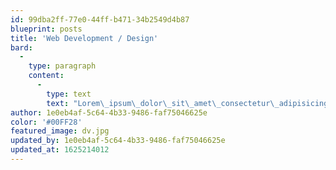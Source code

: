 ```yaml
---
id: 99dba2ff-77e0-44ff-b471-34b2549d4b87
blueprint: posts
title: 'Web Development / Design'
bard:
  -
    type: paragraph
    content:
      -
        type: text
        text: "Lorem\_ipsum\_dolor\_sit\_amet\_consectetur\_adipisicing\_elit.\_Perspiciatis\_consequuntur\_praesentium\_iste\_aliquam\_enim!\_Quisquam\_dolore\_ipsum\_magni\_ab\_delectus\_inventore\_similique\_veritatis\_distinctio\_hic\_voluptatibus\_rerum,\_fugit\_provident\_facilis\_quo\_corporis\_iure?\_Facilis\_accusantium,\_minima\_odio,\_ex\_voluptatibus\_sed,\_fugiat\_eaque\_quia\_dolore\_quibusdam\_iusto\_aperiam.\_Fuga\_cupiditate\_fugiat\_natus\_deserunt\_commodi\_eius\_molestiae\_eligendi\_aut\_facilis\_alias\_quidem\_perspiciatis,\_adipisci\_amet\_iure\_atque\_minima\_nulla\_dignissimos\_vitae\_obcaecati\_non.\_Officia\_commodi,\_labore\_ullam\_similique\_temporibus,\_laborum\_officiis\_excepturi\_sed\_inventore\_aperiam\_vel\_dolore\_quam\_doloremque\_accusamus\_asperiores\_neque\_culpa\_eius\_omnis\_voluptas\_laboriosam?\_Reprehenderit\_perspiciatis\_iure\_aliquam\_laudantium,\_nesciunt\_fuga\_iste\_accusantium\_corrupti,\_a\_saepe\_rem,\_quasi\_fugiat\_facilis\_consequatur.\_Placeat\_illo\_velit\_odio,\_ratione\_fugit\_non\_harum\_sunt\_nemo\_repellendus\_nulla\_ipsam\_praesentium\_maxime\_adipisci\_sed?\_Facilis\_libero\_ut\_pariatur\_nobis\_perspiciatis\_excepturi\_officiis\_qui\_numquam\_alias\_dignissimos\_quaerat\_ea\_ipsam\_tenetur,\_iste\_totam\_maiores!\_Asperiores,\_doloremque!"
author: 1e0eb4af-5c64-4b33-9486-faf75046625e
color: '#00FF28'
featured_image: dv.jpg
updated_by: 1e0eb4af-5c64-4b33-9486-faf75046625e
updated_at: 1625214012
---
```

